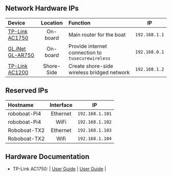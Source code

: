 ## Network Hardware IPs ##

| Device             | Location      | Function                                          | IP            |
| :----------------- |:-------------:| :------------------------------------------------ | :------------:|
| [TP-Link AC1750](https://www.tp-link.com/us/home-networking/wifi-router/archer-c7/) | On-board | Main router for the boat | `192.168.1.1`|
| [GL.iNet GL-AR750](https://www.gl-inet.com/products/gl-ar750/) | On-board | Provide internet connection to `tusecurewireless` | `192.168.0.1` |
| [TP-Link AC1200](https://www.tp-link.com/us/home-networking/wifi-router/archer-a5/) | Shore-Side | Create shore-side wireless bridged network | `192.168.1.2` |


## Reserved IPs ##

| Hostname             | Interface     | IP              |
| :------------------- |:-------------:| :--------------:|
| roboboat-Pi4         | Ethernet      | `192.168.1.101` |
| roboboat-Pi4         | WiFi          | `192.168.1.102` |
| Roboboat-TX2         | Ethernet      | `192.168.1.103` |
| Roboboat-TX2         | Wifi          | `192.168.1.104` |



## Hardware Documentation ##
* TP-Link AC1750: | [User Guide](RouterManuals/AC1750A7_UserGuide.pdf) | [User Guide](RouterManuals/AC1750A7_UserGuide.pdf) |
